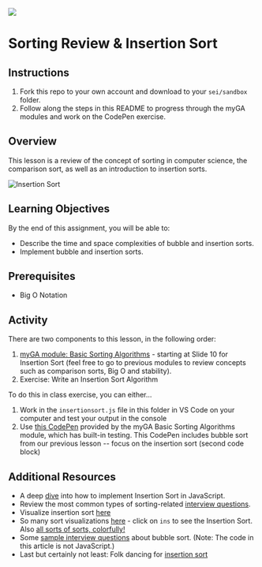 ![](https://ga-dash.s3.amazonaws.com/production/assets/logo-9f88ae6c9c3871690e33280fcf557f33.png)

# Sorting Review & Insertion Sort

## Instructions 

1. Fork this repo to your own account and download to your `sei/sandbox` folder.
1. Follow along the steps in this README to progress through the myGA modules and work on the CodePen exercise.

## Overview

This lesson is a review of the concept of sorting in computer science, the comparison sort, as well as an introduction to insertion sorts. 

![Insertion Sort](https://ga-instruction.s3.amazonaws.com/assets/tech/computer-science/basic-sorts/insertion-sort.gif)

## Learning Objectives

By the end of this assignment, you will be able to:

- Describe the time and space complexities of bubble and insertion sorts.
- Implement bubble and insertion sorts.

## Prerequisites

- Big O Notation

## Activity 

There are two components to this lesson, in the following order:

1. [myGA module: Basic Sorting Algorithms](https://my.generalassemb.ly/activities/778) - starting at Slide 10 for Insertion Sort (feel free to go to previous modules to review concepts such as comparison sorts, Big O and stability). 
1. Exercise: Write an Insertion Sort Algorithm

To do this in class exercise, you can either...

1. Work in the `insertionsort.js` file in this folder in VS Code on your computer and test your output in the console
1. Use [this CodePen](https://codepen.io/GAmarketing/pen/xMeqaN?editors=0010#0) provided by the myGA Basic Sorting Algorithms module, which has built-in testing. This CodePen includes bubble sort from our previous lesson -- focus on the insertion sort (second code block)

## Additional Resources

- A deep [dive](https://medium.com/javascript-algorithms/javascript-algorithms-insertion-sort-59b6b655373c) into how to implement Insertion Sort in JavaScript.
- Review the most common types of sorting-related
  [interview questions](https://www.techiedelight.com/sorting-interview-questions/).
- Visualize insertion sort [here](https://www.hackerearth.com/practice/algorithms/sorting/insertion-sort/visualize/)
- So many sort visualizations [here](https://visualgo.net/en/sorting) - click on `ins` to see the Insertion Sort. Also [all sorts of sorts, colorfully!](https://imgur.com/gallery/voutF#7VfpnQp)
- Some [sample interview questions](https://hoven-in.appspot.com/Home/Data-Structures/Data-Structure-Interview-Questions/interview-questions-on-bubble-sort-01.html) about bubble sort. (Note: The code in this article is not JavaScript.)
- Last but certainly not least: Folk dancing for [insertion sort](https://www.youtube.com/watch?v=ROalU379l3U)
